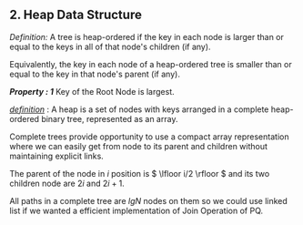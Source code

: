 ## 2. Heap Data Structure

*Definition:* A tree is heap-ordered if the key in each node is larger than or equal to the keys in all of that node's children (if any).

Equivalently, the key in each node of a heap-ordered tree is smaller than or equal to the key in that node's parent (if any).

***Property : 1*** Key of the Root Node is largest.

*<u>definition</u>* : A heap is a set of nodes with keys arranged in a complete heap-ordered binary tree, represented as an array.

Complete trees provide opportunity to use a compact array representation where we can easily get from node to its parent and children without maintaining explicit links.

The parent of the node in $i$ position is $ \lfloor i/2 \rfloor $ and its two children node are $2i$ and $2i+1$.

All paths in a complete tree are $lg N$ nodes on them so we could use linked list if we wanted a efficient implementation of Join Operation of PQ.



